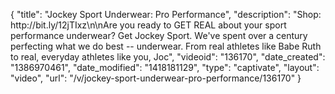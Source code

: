 {
    "title": "Jockey Sport Underwear: Pro Performance",
    "description": "Shop: http:\/\/bit.ly\/12jTIxz\n\nAre you ready to GET REAL about your sport performance underwear? Get Jockey Sport. We've spent over a century perfecting what we do best -- underwear. From real athletes like Babe Ruth to real, everyday athletes like you, Joc",
    "videoid": "136170",
    "date_created": "1386970461",
    "date_modified": "1418181129",
    "type": "captivate",
    "layout": "video",
    "url": "\/v\/jockey-sport-underwear-pro-performance\/136170"
}